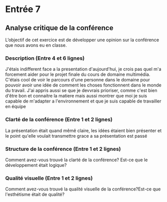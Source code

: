# Entrée 7
## Analyse critique de la conférence

L’objectif de cet exercice est de développer une opinion sur la conférence que nous avons eu en classe. 

### Description (Entre 4 et 6 lignes)
J'étais indifferent face a la presentation d'aujourd'hui, je crois pas quel m'a forcement aider pour le projet finale du cours de domaine multimédia. C'étais cool de voir le parcours d'une personne dans le domaine pour pouvoir avoir une idée de comment les choses fonctionnent dans le monde du travail. J'ai appris aussi se que je devvrais prioriser, comme c'est bien d'être bon et connaitre la matiere mais aussi montrer que moi je suis capable de m'adapter a l'environnement et que je suis capable de travailler en équipe
### Clarté de la conférence (Entre 1 et 2 lignes)
La présentation était quand mêmê claire, les idées étaient bien présenter et le point qu'elle voulait transmettre grace a sa présentation est passé

### Structure de la conférence (Entre 1 et 2 lignes)
Comment avez-vous trouvé la clarté de la conférence? Est-ce que le développement était logique?

### Qualité visuelle (Entre 1 et 2 lignes)
Comment avez-vous trouvé la qualité visuelle de la conférence?Est-ce que l'esthétisme était de qualité?


